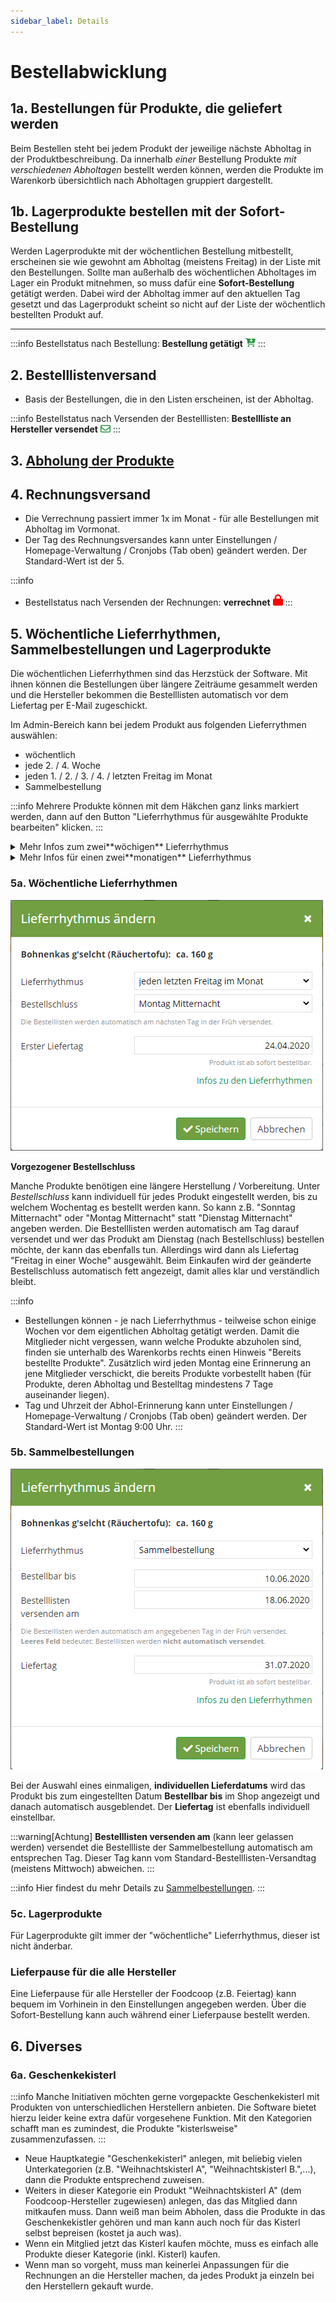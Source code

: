 ```yaml
---
sidebar_label: Details
---
```


# Bestellabwicklung

## 1a. Bestellungen für Produkte, die geliefert werden
Beim Bestellen steht bei jedem Produkt der jeweilige nächste Abholtag in der Produktbeschreibung. Da innerhalb *einer* Bestellung Produkte *mit verschiedenen Abholtagen* bestellt werden können, werden die Produkte im Warenkorb übersichtlich nach Abholtagen gruppiert dargestellt.

## 1b. Lagerprodukte bestellen mit der Sofort-Bestellung
Werden Lagerprodukte mit der wöchentlichen Bestellung mitbestellt, erscheinen sie wie gewohnt am Abholtag (meistens Freitag) in der Liste mit den Bestellungen. Sollte man außerhalb des wöchentlichen Abholtages im Lager ein Produkt mitnehmen, so muss dafür eine **Sofort-Bestellung** getätigt werden. Dabei wird der Abholtag immer auf den aktuellen Tag gesetzt und das Lagerprodukt scheint so nicht auf der Liste der wöchentlich bestellten Produkt auf.

* * *

:::info
Bestellstatus nach Bestellung: **Bestellung getätigt** ![](/img/icons/cart-arrow-down.png)
:::

## 2. Bestelllistenversand
* Basis der Bestellungen, die in den Listen erscheinen, ist der Abholtag.

:::info
Bestellstatus nach Versenden der Bestelllisten: **Bestellliste an Hersteller versendet** ![](/img/icons/envelope.png)
:::

## 3. [Abholung der Produkte](/bestellabwicklung/abholtag)

## 4. Rechnungsversand
* Die Verrechnung passiert immer 1x im Monat - für alle Bestellungen mit Abholtag im Vormonat.
* Der Tag des Rechnungsversandes kann unter Einstellungen / Homepage-Verwaltung / Cronjobs (Tab oben) geändert werden. Der Standard-Wert ist der 5.

:::info
* Bestellstatus nach Versenden der Rechnungen: **verrechnet** ![](/img/icons/lock.png)
:::

## 5. Wöchentliche Lieferrhythmen, Sammelbestellungen und Lagerprodukte

Die wöchentlichen Lieferrhythmen sind das Herzstück der Software. Mit ihnen können die Bestellungen über längere Zeiträume gesammelt werden und die Hersteller bekommen die Bestelllisten automatisch vor dem Liefertag per E-Mail zugeschickt.

Im Admin-Bereich kann bei jedem Produkt aus folgenden Lieferrythmen auswählen:

* wöchentlich
* jede 2. / 4. Woche
* jeden 1. / 2. / 3. / 4. / letzten Freitag im Monat
* Sammelbestellung

:::info
Mehrere Produkte können mit dem Häkchen ganz links markiert werden, dann auf den Button "Lieferrhythmus für ausgewählte Produkte bearbeiten" klicken.
:::

<details>
<summary>Mehr Infos zum zwei**wöchigen** Lieferrhythmus</summary>

Der zweiwöchige Lieferrhythmus kann so eingestellt werden, dass die Produkte nur noch in der Woche vor der Lieferung bestellt werden können. In der anderen Woche sind bei aktivierter Einstellung die Produkte beim Bestellen zwar sichtbar, aber nicht bestellbar. Auch bei einem vorgezogenen Bestellschluss, kann nur mehr in der Woche vor der Lieferung bestellt werden (gilt für ein- und zweiwöchig). Alle anderen Lieferrhythmen sind von der neuen Einstellung nicht betroffen.
Die Einstellung lautet: *Bestellungen beim ein- und zweiwöchigen Lieferhythmus sind nur in der Woche vor der Lieferung möglich.*
</details>

<details>
<summary>Mehr Infos für einen zwei**monatigen** Lieferrhythmus</summary>

Wer einen zweimonatigen Lieferrhythmus verwenden möchte, kann so vorgehen: Den monatlichen Lieferrhythmus verwenden (z.B. jeden letzten Freitag im Monat) und dann über die Lieferpause den jeweiligen Freitag der ungeraden bzw. geraden Monate auswählen. So kann man zumindest 1 Jahr im Voraus alles automatisiert durchplanen, es kann aber immer nur im Monat vor der Lieferung bestellt werden (ansonsten erscheint "Lieferpause").
</details>

### 5a. Wöchentliche Lieferrhythmen
![](/assets/img/de/produkte/lieferrhythmen-3.png)

**Vorgezogener Bestellschluss**

Manche Produkte benötigen eine längere Herstellung / Vorbereitung. Unter *Bestellschluss* kann individuell für jedes Produkt eingestellt werden, bis zu welchem Wochentag es bestellt werden kann. So kann z.B. "Sonntag Mitternacht" oder "Montag Mitternacht" statt "Dienstag Mitternacht" angeben werden. Die Bestelllisten werden automatisch am Tag darauf versendet und wer das Produkt am Dienstag (nach Bestellschluss) bestellen möchte, der kann das ebenfalls tun. Allerdings wird dann als Liefertag "Freitag in einer Woche" ausgewählt. Beim Einkaufen wird der geänderte Bestellschluss automatisch fett angezeigt, damit alles klar und verständlich bleibt.

:::info
* Bestellungen können - je nach Lieferrhythmus - teilweise schon einige Wochen vor dem eigentlichen Abholtag getätigt werden. Damit die Mitglieder nicht vergessen, wann welche Produkte abzuholen sind, finden sie unterhalb des Warenkorbs rechts einen Hinweis "Bereits bestellte Produkte". Zusätzlich wird jeden Montag eine Erinnerung an jene Mitglieder verschickt, die bereits Produkte vorbestellt haben (für Produkte, deren Abholtag und Bestelltag mindestens 7 Tage auseinander liegen).
* Tag und Uhrzeit der Abhol-Erinnerung kann unter Einstellungen / Homepage-Verwaltung / Cronjobs (Tab oben) geändert werden. Der Standard-Wert ist Montag 9:00 Uhr.
:::

### 5b. Sammelbestellungen

![](/assets/img/de/produkte/lieferrhythmen-sammelbestellung.png)

Bei der Auswahl eines einmaligen, **individuellen Lieferdatums** wird das Produkt bis zum eingestellten Datum **Bestellbar bis** im Shop angezeigt und danach automatisch ausgeblendet. Der **Liefertag** ist ebenfalls individuell einstellbar.

:::warning[Achtung]
**Bestelllisten versenden am** (kann leer gelassen werden) versendet die Bestellliste der Sammelbestellung automatisch am entsprechen Tag. Dieser Tag kann vom Standard-Bestelllisten-Versandtag (meistens Mittwoch) abweichen.
:::

:::info
Hier findest du mehr Details zu [Sammelbestellungen](/bestellabwicklung/sammelbestellungen).
:::

### 5c. Lagerprodukte

Für Lagerprodukte gilt immer der "wöchentliche" Lieferrhythmus, dieser ist nicht änderbar.


### Lieferpause für die alle Hersteller
Eine Lieferpause für alle Hersteller der Foodcoop (z.B. Feiertag) kann bequem im Vorhinein in den Einstellungen angegeben werden. Über die Sofort-Bestellung kann auch während einer Lieferpause bestellt werden.

## 6. Diverses

### 6a. Geschenkekisterl

:::info
Manche Initiativen möchten gerne vorgepackte Geschenkekisterl mit Produkten von unterschiedlichen Herstellern anbieten. Die Software bietet hierzu leider keine extra dafür vorgesehene Funktion. Mit den Kategorien schafft man es zumindest, die Produkte "kisterlsweise" zusammenzufassen.
:::

* Neue Hauptkategie "Geschenkekisterl" anlegen, mit beliebig vielen Unterkategorien (z.B. "Weihnachtskisterl A", "Weihnachtskisterl B.",...), dann die Produkte entsprechend zuweisen.
* Weiters in dieser Kategorie ein Produkt "Weihnachtskisterl A" (dem Foodcoop-Hersteller zugewiesen) anlegen, das das Mitglied dann mitkaufen muss. Dann weiß man beim Abholen, dass die Produkte in das Geschenkekistler gehören und man kann auch noch für das Kisterl selbst bepreisen (kostet ja auch was).
* Wenn ein Mitglied jetzt das Kisterl kaufen möchte, muss es einfach alle Produkte dieser Kategorie (inkl. Kisterl) kaufen.
* Wenn man so vorgeht, muss man keinerlei Anpassungen für die Rechnungen an die Hersteller machen, da jedes Produkt ja einzeln bei den Herstellern gekauft wurde.